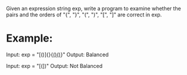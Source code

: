 Given an expression string exp, write a program to examine whether the pairs and the orders of "{", "}", "(", ")", "[", "]" are correct in exp.

# Example:

Input: exp = "[()]{}{[()()]()}"
Output: Balanced

Input: exp = "[(])"
Output: Not Balanced
